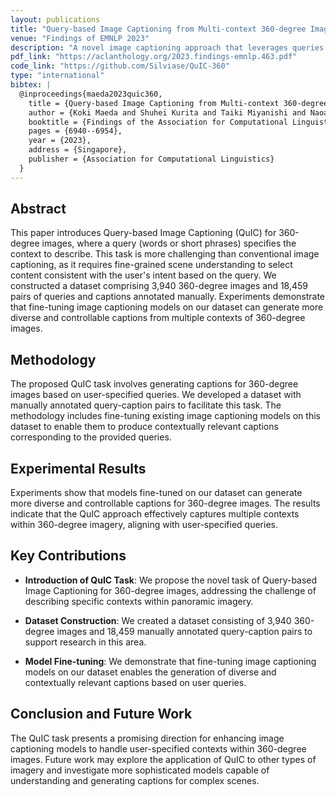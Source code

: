 ```yaml
---
layout: publications
title: "Query-based Image Captioning from Multi-context 360-degree Images"
venue: "Findings of EMNLP 2023"
description: "A novel image captioning approach that leverages queries and multi-context 360-degree imagery."
pdf_link: "https://aclanthology.org/2023.findings-emnlp.463.pdf"
code_link: "https://github.com/Silviase/QuIC-360"
type: "international"
bibtex: |
  @inproceedings{maeda2023quic360,
    title = {Query-based Image Captioning from Multi-context 360-degree Images},
    author = {Koki Maeda and Shuhei Kurita and Taiki Miyanishi and Naoaki Okazaki},
    booktitle = {Findings of the Association for Computational Linguistics: EMNLP 2023},
    pages = {6940--6954},
    year = {2023},
    address = {Singapore},
    publisher = {Association for Computational Linguistics}
  }
---
```


## Abstract

This paper introduces Query-based Image Captioning (QuIC) for 360-degree images, where a query (words or short phrases) specifies the context to describe. This task is more challenging than conventional image captioning, as it requires fine-grained scene understanding to select content consistent with the user's intent based on the query. We constructed a dataset comprising 3,940 360-degree images and 18,459 pairs of queries and captions annotated manually. Experiments demonstrate that fine-tuning image captioning models on our dataset can generate more diverse and controllable captions from multiple contexts of 360-degree images.

## Methodology

The proposed QuIC task involves generating captions for 360-degree images based on user-specified queries. We developed a dataset with manually annotated query-caption pairs to facilitate this task. The methodology includes fine-tuning existing image captioning models on this dataset to enable them to produce contextually relevant captions corresponding to the provided queries.

## Experimental Results

Experiments show that models fine-tuned on our dataset can generate more diverse and controllable captions for 360-degree images. The results indicate that the QuIC approach effectively captures multiple contexts within 360-degree imagery, aligning with user-specified queries.

## Key Contributions

- **Introduction of QuIC Task**: We propose the novel task of Query-based Image Captioning for 360-degree images, addressing the challenge of describing specific contexts within panoramic imagery.

- **Dataset Construction**: We created a dataset consisting of 3,940 360-degree images and 18,459 manually annotated query-caption pairs to support research in this area.

- **Model Fine-tuning**: We demonstrate that fine-tuning image captioning models on our dataset enables the generation of diverse and contextually relevant captions based on user queries.

## Conclusion and Future Work

The QuIC task presents a promising direction for enhancing image captioning models to handle user-specified contexts within 360-degree images. Future work may explore the application of QuIC to other types of imagery and investigate more sophisticated models capable of understanding and generating captions for complex scenes.

